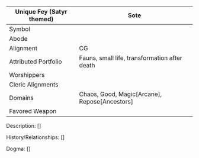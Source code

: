 | Unique Fey (Satyr themed) | Sote |
| --- | --- |
| Symbol |
| Abode |
| Alignment | CG | 
| Attributed Portfolio | Fauns, small life, transformation after death |  
| Worshippers |  
| Cleric Alignments |
| Domains | Chaos, Good, Magic[Arcane], Repose[Ancestors] 
| Favored Weapon |

Description: 
    []

History/Relationships:
    []
    
Dogma: 
    []